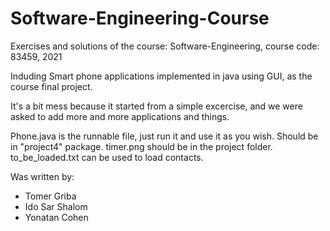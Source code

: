 # Software-Engineering-Course  

Exercises and solutions of the course: Software-Engineering, course code: 83459, 2021

Induding Smart phone applications implemented in java using GUI, as the course final project.

It's a bit mess because it started from a simple excercise, and we were asked to add more and more applications and things.

Phone.java is the runnable file, just run it and use it as you wish.
Should be in "project4" package.
timer.png should be in the project folder.
to_be_loaded.txt can be used to load contacts.

Was written by:  
   * Tomer Griba
   * Ido Sar Shalom
   * Yonatan Cohen
